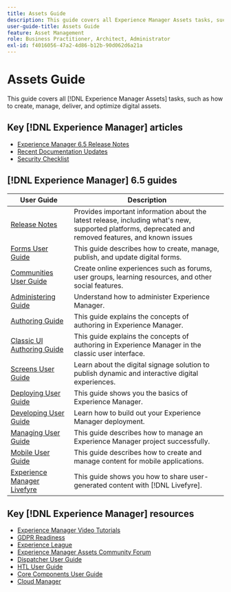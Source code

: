 ```yaml
---
title: Assets Guide
description: This guide covers all Experience Manager Assets tasks, such as how to create, manage, deliver, and optimize digital assets.
user-guide-title: Assets Guide
feature: Asset Management
role: Business Practitioner, Architect, Administrator
exl-id: f4016056-47a2-4d86-b12b-90d062d6a21a
---
```

# Assets Guide

This guide covers all [!DNL Experience Manager Assets] tasks, such as how to create, manage, deliver, and optimize digital assets.

## Key [!DNL Experience Manager] articles

<!-- TBD: Some of these links will soon be updated. Change these when new articles go live on docs.adobe.com.
-->

* [Experience Manager 6.5 Release Notes](/help/release-notes/home.md)
* [Recent Documentation Updates](https://experienceleague.adobe.com/docs/experience-manager-release-information/aem-release-updates/doc-updates/documentation-updates.html)
* [Security Checklist](/help/sites-administering/security-checklist.md)

## [!DNL Experience Manager] 6.5 guides

| User Guide | Description |
|--- |---|
| [Release Notes](/help/release-notes/home.md)| Provides important information about the latest release, including what's new, supported platforms, deprecated and removed features, and known issues |
| [Forms User Guide](/help/forms/home.md) | This guide describes how to create, manage, publish, and update digital forms.|
| [Communities User Guide](/help/communities/home.md) | Create online experiences such as forums, user groups, learning resources, and other social features.  |
| [Administering Guide](/help/sites-administering/home.md) | Understand how to administer Experience Manager. |
| [Authoring Guide](/help/sites-authoring/home.md) | This guide explains the concepts of authoring in Experience Manager. |
| [Classic UI Authoring Guide](/help/sites-classic-ui-authoring/home.md) | This guide explains the concepts of authoring in Experience Manager in the classic user interface. |
| [Screens User Guide](https://experienceleague.adobe.com/docs/experience-manager-screens/user-guide/aem-screens-introduction.html) | Learn about the digital signage solution to publish dynamic and interactive digital experiences. |
| [Deploying User Guide](/help/sites-deploying/home.md) | This guide shows you the basics of Experience Manager.  |
| [Developing User Guide](/help/sites-developing/home.md)| Learn how to build out your Experience Manager deployment. |
| [Managing User Guide](/help/managing/home.md)| This guide describes how to manage an Experience Manager project successfully. |
| [Mobile User Guide](/help/mobile/home.md)|This guide describes how to create and manage content for mobile applications.|
| [Experience Manager Livefyre](https://experienceleague.adobe.com/docs/livefyre/using/home.html) | This guide shows you how to share user-generated content with [!DNL Livefyre]. |

## Key [!DNL Experience Manager] resources

* [Experience Manager Video Tutorials](https://experienceleague.adobe.com/docs/experience-manager-learn/assets/overview.html?lang=en)
* [GDPR Readiness](/help/managing/data-protection-and-privacy.md)
* [Experience League](https://experienceleague.adobe.com/?mv=other#recommended/solutions/experience-manager)
* [Experience Manager Assets Community Forum](https://experienceleaguecommunities.adobe.com/t5/Adobe-Experience-Manager-Assets/ct-p/experience-manager-assets-community)
* [Dispatcher User Guide](https://experienceleague.adobe.com/docs/experience-manager-dispatcher/using/dispatcher.html)
* [HTL User Guide](https://experienceleague.adobe.com/docs/experience-manager-htl/using/overview.html)
* [Core Components User Guide](https://experienceleague.adobe.com/docs/experience-manager-core-components/using/introduction.html)
* [Cloud Manager](https://experienceleague.adobe.com/docs/experience-manager-cloud-manager/using/introduction-to-cloud-manager.html)
